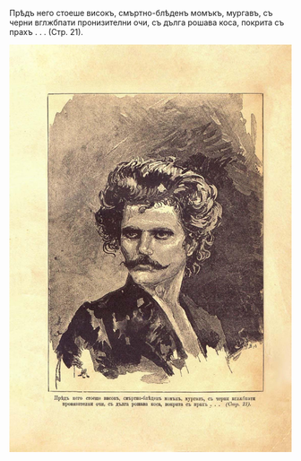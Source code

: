 ﻿Прѣдъ него стоеше високъ, смъртно-блѣденъ момъкъ, мургавъ, съ черни вглжбпати пронизителни очи, съ дълга рошава коса, покрита съ прахъ . . . (Стр. 21).

![original](../images/030.jpg)

